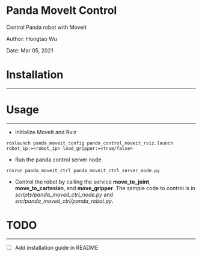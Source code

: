# Panda MoveIt Control
Control Panda robot with MoveIt

Author: Hongtao Wu

Date: Mar 05, 2021

# Installation
------

# Usage
------
* Initialize MoveIt and Rviz
```
roslaunch panda_moveit_config panda_control_moveit_rviz.launch robot_ip:=<robot_ip> load_gripper:=<true/false>
```
* Run the panda control server node
```
rosrun panda_moveit_ctrl panda_moveit_ctrl_server_node.py
```
* Control the robot by calling the service **move_to_joint**, **move_to_cartesian**, and **move_gripper**. The sample code to control is in *scripts/panda_moveit_ctrl_node.py* and *src/panda_moveit_ctrl/panda_robot.py*.

# TODO
------
- [ ] Add installation guide in README